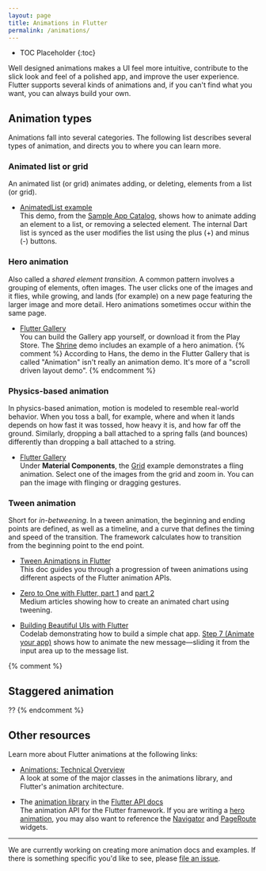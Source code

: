 ```yaml
---
layout: page
title: Animations in Flutter
permalink: /animations/
---
```


* TOC Placeholder
{:toc}

Well designed animations makes a UI feel more intuitive,
contribute to the slick look and feel of a polished app,
and improve the user experience.
Flutter supports several kinds of animations and,
if you can't find what you want, you can always build your own.

## Animation types

Animations fall into several categories. The following list describes
several types of animation, and directs you to where you can learn more.

### Animated list or grid
An animated list (or grid) animates adding, or deleting,
elements from a list (or grid).

* [AnimatedList example](/catalog/samples/animated-list/)<br>
This demo, from the [Sample App Catalog](/catalog/samples), shows how to
animate adding an element to a list, or removing a selected element.
The internal Dart list is synced as the user modifies the list using
the plus (+) and minus (-) buttons.

### Hero animation

Also called a _shared element transition_. A common pattern involves
a grouping of elements, often images. The user clicks one of the images
and it flies, while growing, and lands (for example) on a new page
featuring the larger image and more detail.
Hero animations sometimes occur within the same page.

* [Flutter Gallery](https://github.com/flutter/flutter/tree/master/examples/flutter_gallery)<br>
You can build the Gallery app yourself, or download it from the Play Store.
The [Shrine](https://github.com/flutter/flutter/blob/master/examples/flutter_gallery/lib/demo/shrine_demo.dart)
demo includes an example of a hero animation.
{% comment %}
According to Hans, the demo in the Flutter Gallery that is called
"Animation" isn't really an animation demo. It's more of a
"scroll driven layout demo".
{% endcomment %}

### Physics-based animation

In physics-based animation, motion is modeled to resemble real-world
behavior. When you toss a ball, for example, where and when
it lands depends on how fast it was tossed, how heavy it is, and how
far off the ground. Similarly, dropping a ball attached to a spring falls
(and bounces) differently than dropping a ball attached to a string.

* [Flutter Gallery](https://github.com/flutter/flutter/tree/master/examples/flutter_gallery)<br>
Under **Material Components**, the
[Grid](https://github.com/flutter/flutter/blob/master/examples/flutter_gallery/lib/demo/material/grid_list_demo.dart) example
demonstrates a fling animation. Select one of the images from
the grid and zoom in. You can pan the image with flinging or dragging
gestures.

### Tween animation

Short for _in-betweening_. In a tween animation, the beginning
and ending points are defined, as well as a timeline, and a curve
that defines the timing and speed of the transition.
The framework calculates how to transition from the beginning point
to the end point.

* [Tween Animations in Flutter](/animations/tween-animations.html)<br>
This doc guides you through a progression of tween animations using
different aspects of the Flutter animation APIs.

* [Zero to One with Flutter, part 1](https://medium.com/dartlang/zero-to-one-with-flutter-43b13fd7b354) and [part 2](https://medium.com/dartlang/zero-to-one-with-flutter-part-two-5aa2f06655cb)<br>
Medium articles showing how to create an animated chart using tweening.

* [Building Beautiful UIs with
Flutter](https://codelabs.developers.google.com/codelabs/flutter/index.html#0)<br>
Codelab demonstrating how to build a simple chat app. [Step 7 (Animate
your app)](https://codelabs.developers.google.com/codelabs/flutter/index.html#6)
shows how to animate the new message&mdash;sliding it from the input area up
to the message list.

{% comment %}
## Staggered animation
??
{% endcomment %}

## Other resources

Learn more about Flutter animations at the following links:

* [Animations: Technical Overview](/animations/overview.html)<br>
A look at some of the major classes in the animations library,
and Flutter's animation architecture.

* The [animation
library](https://docs.flutter.io/flutter/animation/animation-library.html)
in the [Flutter API docs](https://docs.flutter.io/)<br>
The animation API for the Flutter framework.
If you are writing a [hero
animation](https://docs.flutter.io/flutter/widgets/Hero-class.html),
you may also want to reference the
[Navigator](https://docs.flutter.io/flutter/widgets/Navigator-class.html) and
[PageRoute](https://docs.flutter.io/flutter/widgets/PageRoute-class.html)
widgets.

<hr>

We are currently working on creating more animation docs and examples.
If there is something specific you'd like to see, please
[file an issue](https://github.com/flutter/flutter/issues).

